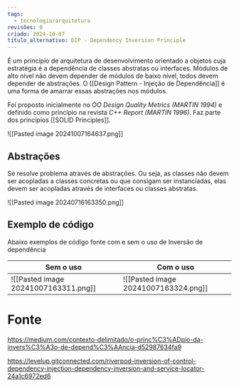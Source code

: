 ```yaml
---
tags:
  - tecnologia/arquitetura
revisões: 0
criado: 2024-10-07
título_alternativo: DIP - Dependency Inversion Principle
---
```


É um princípio de arquitetura de desenvolvimento orientado a objetos cuja estratégia é a dependência de classes abstratas ou interfaces. Módulos de alto nível não devem depender de módulos de baixo nível, todos devem depender de abstrações. O [[Design Pattern - Injeção de Dependência]] é uma forma de amarrar essas abstrações nos módulos. 

Foi proposto inicialmente no *OO Design Quality Metrics (MARTIN 1994)* e definido como princípio na revista *C++ Report (MARTIN 1996)*. Faz parte dos princípios [[SOLID Principles]]. 

![[Pasted image 20241007164637.png]]

## Abstrações
Se resolve problema através de abstrações. Ou seja, as classes não devem ser acopladas a classes concretas ou que consigam ser instanciadas, elas devem ser acopladas através de interfaces ou classes abstratas. 

![[Pasted image 20240716163350.png]]
## Exemplo de código
Abaixo exemplos de código fonte com e sem o uso de Inversão de dependência

| Sem o uso                            | Com o uso                            |
| ------------------------------------ | ------------------------------------ |
| ![[Pasted image 20241007163311.png]] | ![[Pasted image 20241007163324.png]] |

# Fonte
https://medium.com/contexto-delimitado/o-princ%C3%ADpio-da-invers%C3%A3o-de-depend%C3%AAncia-d52987634fa9

https://levelup.gitconnected.com/riverpod-inversion-of-control-dependency-injection-dependency-inversion-and-service-locator-24a1c6972ed6